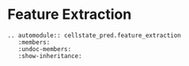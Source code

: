 # Feature Extraction

```{eval-rst}
.. automodule:: cellstate_pred.feature_extraction
   :members:
   :undoc-members:
   :show-inheritance:
```